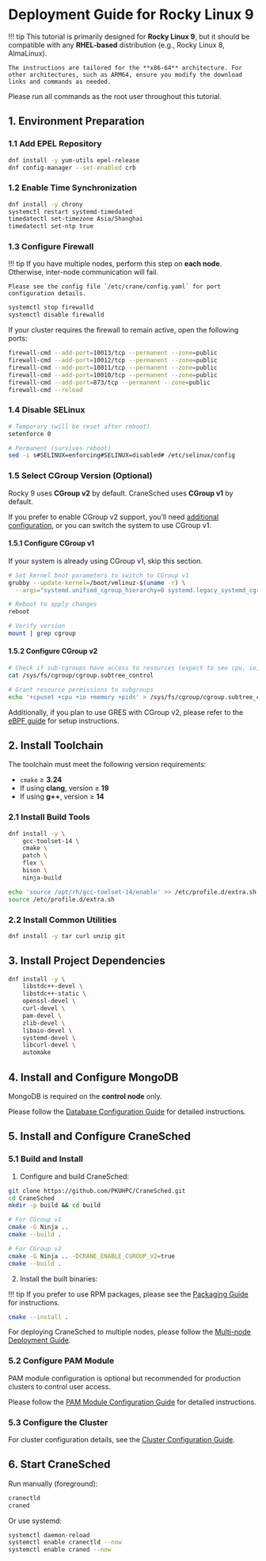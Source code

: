 # Deployment Guide for Rocky Linux 9
!!! tip
    This tutorial is primarily designed for **Rocky Linux 9**, but it should be compatible with any **RHEL-based** distribution (e.g., Rocky Linux 8, AlmaLinux).

    The instructions are tailored for the **x86-64** architecture. For other architectures, such as ARM64, ensure you modify the download links and commands as needed.

Please run all commands as the root user throughout this tutorial.

## 1. Environment Preparation

### 1.1 Add EPEL Repository

```bash
dnf install -y yum-utils epel-release
dnf config-manager --set-enabled crb
```

### 1.2 Enable Time Synchronization

```bash
dnf install -y chrony
systemctl restart systemd-timedated
timedatectl set-timezone Asia/Shanghai
timedatectl set-ntp true
```

### 1.3 Configure Firewall

!!! tip
    If you have multiple nodes, perform this step on **each node**. Otherwise, inter-node communication will fail.

    Please see the config file `/etc/crane/config.yaml` for port configuration details.

```bash
systemctl stop firewalld
systemctl disable firewalld
```

If your cluster requires the firewall to remain active, open the following ports:

```bash
firewall-cmd --add-port=10013/tcp --permanent --zone=public
firewall-cmd --add-port=10012/tcp --permanent --zone=public
firewall-cmd --add-port=10011/tcp --permanent --zone=public
firewall-cmd --add-port=10010/tcp --permanent --zone=public
firewall-cmd --add-port=873/tcp --permanent --zone=public
firewall-cmd --reload
```

### 1.4 Disable SELinux

```bash
# Temporary (will be reset after reboot)
setenforce 0

# Permanent (survives reboot)
sed -i s#SELINUX=enforcing#SELINUX=disabled# /etc/selinux/config
```

### 1.5 Select CGroup Version (Optional)

Rocky 9 uses **CGroup v2** by default.
CraneSched uses **CGroup v1** by default.

If you prefer to enable CGroup v2 support, you’ll need [additional configuration](eBPF.md),
or you can switch the system to use CGroup v1.

#### 1.5.1 Configure CGroup v1

If your system is already using CGroup v1, skip this section.

```bash
# Set kernel boot parameters to switch to CGroup v1
grubby --update-kernel=/boot/vmlinuz-$(uname -r) \
  --args="systemd.unified_cgroup_hierarchy=0 systemd.legacy_systemd_cgroup_controller"

# Reboot to apply changes
reboot

# Verify version
mount | grep cgroup
```

#### 1.5.2 Configure CGroup v2

```bash
# Check if sub-cgroups have access to resources (expect to see cpu, io, memory, etc.)
cat /sys/fs/cgroup/cgroup.subtree_control

# Grant resource permissions to subgroups
echo '+cpuset +cpu +io +memory +pids' > /sys/fs/cgroup/cgroup.subtree_control
```

Additionally, if you plan to use GRES with CGroup v2, please refer to the [eBPF guide](eBPF.md) for setup instructions.

## 2. Install Toolchain

The toolchain must meet the following version requirements:

* `cmake` ≥ **3.24**
* If using **clang**, version ≥ **19**
* If using **g++**, version ≥ **14**

### 2.1 Install Build Tools

```bash
dnf install -y \
    gcc-toolset-14 \
    cmake \
    patch \
    flex \
    bison \
    ninja-build

echo 'source /opt/rh/gcc-toolset-14/enable' >> /etc/profile.d/extra.sh
source /etc/profile.d/extra.sh
```

### 2.2 Install Common Utilities

```bash
dnf install -y tar curl unzip git
```

## 3. Install Project Dependencies

```bash
dnf install -y \
    libstdc++-devel \
    libstdc++-static \
    openssl-devel \
    curl-devel \
    pam-devel \
    zlib-devel \
    libaio-devel \
    systemd-devel \
    libcurl-devel \
    automake
```

## 4. Install and Configure MongoDB

MongoDB is required on the **control node** only.

Please follow the [Database Configuration Guide](../configuration/database.md) for detailed instructions.

## 5. Install and Configure CraneSched

### 5.1 Build and Install

1. Configure and build CraneSched:
```bash
git clone https://github.com/PKUHPC/CraneSched.git
cd CraneSched
mkdir -p build && cd build

# For CGroup v1
cmake -G Ninja ..
cmake --build .

# For CGroup v2
cmake -G Ninja .. -DCRANE_ENABLE_CGROUP_V2=true
cmake --build .
```

2. Install the built binaries:

!!! tip
    If you prefer to use RPM packages, please see the [Packaging Guide](packaging.md) for instructions.

```bash
cmake --install .
```

For deploying CraneSched to multiple nodes, please follow the [Multi-node Deployment Guide](../configuration/multi-node.md).

### 5.2 Configure PAM Module

PAM module configuration is optional but recommended for production clusters to control user access.

Please follow the [PAM Module Configuration Guide](../configuration/pam.md) for detailed instructions.

### 5.3 Configure the Cluster

For cluster configuration details, see the [Cluster Configuration Guide](../configuration/config.md).

## 6. Start CraneSched

Run manually (foreground):

```bash
cranectld
craned
```

Or use systemd:

```bash
systemctl daemon-reload
systemctl enable cranectld --now
systemctl enable craned --now
```